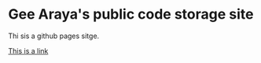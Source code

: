<html>
<body>

<h1>Gee Araya's public code storage site</h1>
<p>Thi sis a github pages sitge.</p>
<a href="https://www.w3schools.com">This is a link</a>
</body>
</html>
